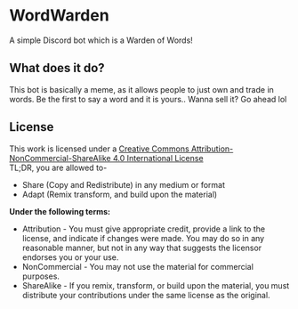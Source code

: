 # WordWarden
A simple Discord bot which is a Warden of Words!

## What does it do?
This bot is basically a meme, as it allows people to just own and trade in words. Be the first to say a word and it is yours.. Wanna sell it? Go ahead lol

## License
This work is licensed under a [Creative Commons Attribution-NonCommercial-ShareAlike 4.0 International License](https://creativecommons.org/licenses/by-nc-sa/4.0/)\
TL;DR, you are allowed to-
 - Share (Copy and Redistribute) in any medium or format
 - Adapt (Remix transform, and build upon the material)

**Under the following terms:**
 - Attribution - You must give appropriate credit, provide a link to the license, and indicate if changes were made. You may do so in any reasonable manner, but not in any way that suggests the licensor endorses you or your use.
 - NonCommercial - You may not use the material for commercial purposes.
 - ShareAlike - If you remix, transform, or build upon the material, you must distribute your contributions under the same license as the original.
